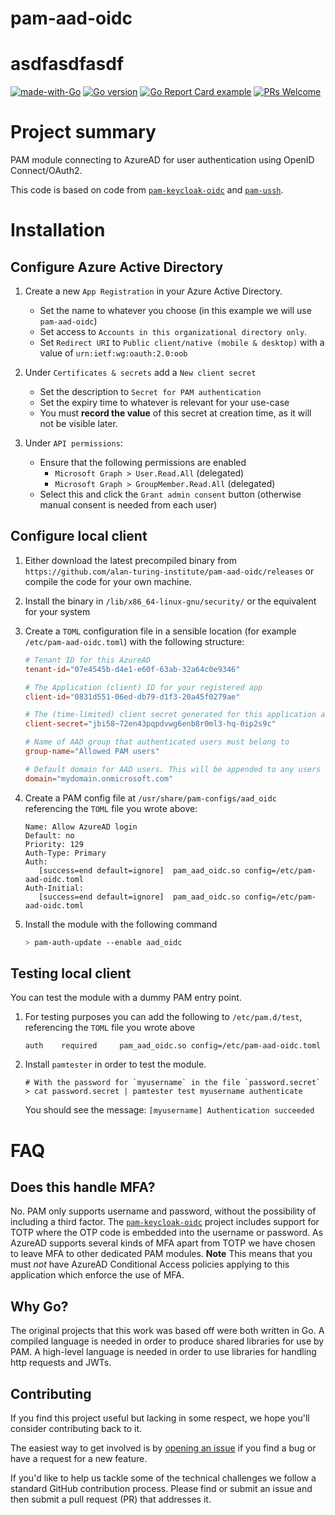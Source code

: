 # pam-aad-oidc
# asdfasdfasdf
[![made-with-Go](https://img.shields.io/badge/Made%20with-Go-1f425f.svg)](https://go.dev/)
[![Go version](https://img.shields.io/github/go-mod/go-version/alan-turing-institute/pam-aad-oidc.svg)](https://github.com/alan-turing-institute/pam-aad-oidc)
[![Go Report Card example](https://goreportcard.com/badge/github.com/alan-turing-institute/pam-aad-oidc)](https://goreportcard.com/report/github.com/alan-turing-institute/pam-aad-oidc)
[![PRs Welcome](https://img.shields.io/badge/PRs-welcome-brightgreen.svg)](http://makeapullrequest.com)

# Project summary

PAM module connecting to AzureAD for user authentication using OpenID Connect/OAuth2.

This code is based on code from [`pam-keycloak-oidc`](https://github.com/zhaow-de/pam-keycloak-oidc) and [`pam-ussh`](https://github.com/uber/pam-ussh).

# Installation

## Configure Azure Active Directory

1. Create a new `App Registration` in your Azure Active Directory.

   - Set the name to whatever you choose (in this example we will use `pam-aad-oidc`)
   - Set access to `Accounts in this organizational directory only`.
   - Set `Redirect URI` to `Public client/native (mobile & desktop)` with a value of `urn:ietf:wg:oauth:2.0:oob`

2. Under `Certificates & secrets` add a `New client secret`

   - Set the description to `Secret for PAM authentication`
   - Set the expiry time to whatever is relevant for your use-case
   - You must **record the value** of this secret at creation time, as it will not be visible later.

3. Under `API permissions`:
   - Ensure that the following permissions are enabled
      - `Microsoft Graph > User.Read.All` (delegated)
      - `Microsoft Graph > GroupMember.Read.All` (delegated)
   - Select this and click the `Grant admin consent` button (otherwise manual consent is needed from each user)

## Configure local client

1. Either download the latest precompiled binary from `https://github.com/alan-turing-institute/pam-aad-oidc/releases` or compile the code for your own machine.

2. Install the binary in `/lib/x86_64-linux-gnu/security/` or the equivalent for your system

3. Create a `TOML` configuration file in a sensible location (for example `/etc/pam-aad-oidc.toml`) with the following structure:

   ```toml
   # Tenant ID for this AzureAD
   tenant-id="07e4545b-d4e1-e60f-63ab-32a64c0e9346"

   # The Application (client) ID for your registered app
   client-id="0831d551-06ed-db79-d1f3-20a45f0279ae"

   # The (time-limited) client secret generated for this application above
   client-secret="jbi58~72en43pqpdvwg6enb8r0ml3-hq-0ip2s9c"

   # Name of AAD group that authenticated users must belong to
   group-name="Allowed PAM users"

   # Default domain for AAD users. This will be appended to any users not in `username@domain` format.
   domain="mydomain.onmicrosoft.com"
   ```

4. Create a PAM config file at `/usr/share/pam-configs/aad_oidc` referencing the `TOML` file you wrote above:
   ```none
   Name: Allow AzureAD login
   Default: no
   Priority: 129
   Auth-Type: Primary
   Auth:
      [success=end default=ignore]	pam_aad_oidc.so config=/etc/pam-aad-oidc.toml
   Auth-Initial:
      [success=end default=ignore]	pam_aad_oidc.so config=/etc/pam-aad-oidc.toml
   ```

4. Install the module with the following command

   ```bash
   > pam-auth-update --enable aad_oidc
   ```

## Testing local client
You can test the module with a dummy PAM entry point.

1. For testing purposes you can add the following to `/etc/pam.d/test`, referencing the `TOML` file you wrote above

   ```none
   auth    required     pam_aad_oidc.so config=/etc/pam-aad-oidc.toml
   ```

2. Install `pamtester` in order to test the module.

   ```shell
   # With the password for `myusername` in the file `password.secret`
   > cat password.secret | pamtester test myusername authenticate
   ```

   You should see the message: `[myusername] Authentication succeeded`

# FAQ

## Does this handle MFA?

No. PAM only supports username and password, without the possibility of including a third factor.
The [`pam-keycloak-oidc`](https://github.com/zhaow-de/pam-keycloak-oidc) project includes support for TOTP where the OTP code is embedded into the username or password.
As AzureAD supports several kinds of MFA apart from TOTP we have chosen to leave MFA to other dedicated PAM modules.
**Note** This means that you must _not_ have AzureAD Conditional Access policies applying to this application which enforce the use of MFA.

## Why Go?

The original projects that this work was based off were both written in Go.
A compiled language is needed in order to produce shared libraries for use by PAM.
A high-level language is needed in order to use libraries for handling http requests and JWTs.

## Contributing

If you find this project useful but lacking in some respect, we hope you'll consider contributing back to it.

The easiest way to get involved is by [opening an issue](https://github.com/alan-turing-institute/pam-aad-oidc/issues/new) if you find a bug or have a request for a new feature.

If you'd like to help us tackle some of the technical challenges we follow a standard GitHub contribution process.
Please find or submit an issue and then submit a pull request (PR) that addresses it.
